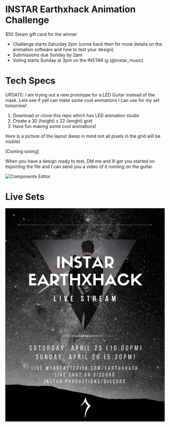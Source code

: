# INSTAR Earthxhack Animation Challenge

$50 Steam gift card for the winner

- Challenge starts Saturday 2pm (come back then for more details on the animation software and how to test your design)
- Submissions due Sunday by 2pm
- Voting starts Sunday at 3pm on the INSTAR ig (@instar_music)

# Tech Specs

UPDATE: I am trying out a new prototype for a LED Guitar instead of the mask. Lets see if yall can make some cool animations I can use for my set tomorrow!

1) Download or clone this repo which has LED animation studio
2) Create a 30 (height) x 22 (lenght) grid
3) Have fun making some cool animations!

Here is a picture of the layout (keep in mind not all pixels in the grid will be visible)

[Coming soong]

When you have a design ready to test, DM me and Ill get you started on exporting the file and I can send you a video of it running on the guitar.

![Components Editor](/InStarNeonYC.jpg)


# Live Sets
![Components Editor](/GravityZero.png)
